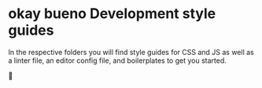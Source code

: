 # okay bueno Development style guides

In the respective folders you will find style guides for CSS and JS as well as a linter file, an editor config file, and boilerplates to get you started.

🦅
